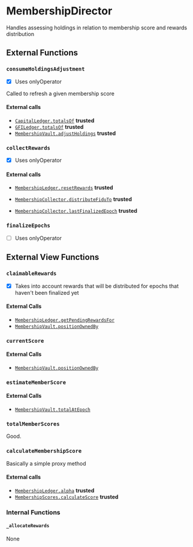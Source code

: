 # MembershipDirector

Handles assessing holdings in relation to membership score and rewards distribution


## External Functions

### `consumeHoldingsAdjustment`
- [x] Uses onlyOperator

Called to refresh a given membership score

#### External calls

- [`CapitalLedger.totalsOf`](./CapitalLedger.md#totalsof) **trusted**
- [`GFILedger.totalsOf`](./GFILedger.md#totalsof) **trusted**
- [`MembershipVault.adjustHoldings`](./MembershipVault.md#adjustholdings) **trusted**

### `collectRewards`
- [x] Uses onlyOperator

#### External calls
- [`MembershipLedger.resetRewards`](./MembershipLedger.md#resetrewards) **trusted**
- [`MembershipCollector.distributeFiduTo`](./MembershipCollector.md#distributefiduto) **trusted**

- [`MembershipCollector.lastFinalizedEpoch`](./MembershipCollector.md#lastfinalizedepoch) **trusted**

### `finalizeEpochs`
- [ ] Uses onlyOperator


## External View Functions

### `claimableRewards`
- [x] Takes into account rewards that will be distributed for epochs that
  haven't been finalized yet

#### External Calls
- [`MembershipLedger.getPendingRewardsFor`](./MembershipLedger.md#getpendingrewardsfor)
- [`MembershipVault.positionOwnedBy`](./MembershipVault.md#positionownedby)

### `currentScore`

#### External Calls
- [`MembershipVault.positionOwnedBy`](./MembershipVault.md#positionownedby)

### `estimateMemberScore`

#### External Calls

- [`MembershipVault.totalAtEpoch`](./MembershipVault.md#totalatepoch)

### `totalMemberScores`

Good.

### `calculateMembershipScore`
Basically a simple proxy method
#### External calls
- [`MembershipLedger.alpha`](./MembershipLedger.md#alpha) **trusted**
- [`MembershipScores.calculateScore`](./MembershipScores.md#calculatescore) **trusted**

### Internal Functions

#### `_allocateRewards`
None